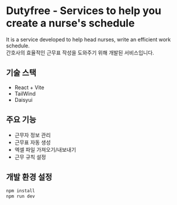 # Dutyfree - Services to help you create a nurse's schedule    

It is a service developed to help head nurses, write an efficient work schedule.   
간호사의 효율적인 근무표 작성을 도와주기 위해 개발된 서비스입니다.

## 기술 스택

- React + Vite
- TailWind
- Daisyui
  
## 주요 기능

- 근무자 정보 관리
- 근무표 자동 생성
- 엑셀 파일 가져오기/내보내기
- 근무 규칙 설정

## 개발 환경 설정

```bash
npm install
npm run dev
```
